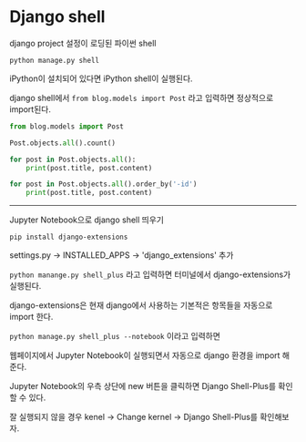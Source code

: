 # Django shell

django project 설정이 로딩된 파이썬 shell

`python manage.py shell`

iPython이 설치되어 있다면 iPython shell이 실행된다.

django shell에서 `from blog.models import Post` 라고 입력하면 정상적으로 import된다.

```py
from blog.models import Post

Post.objects.all().count()
```

```py
for post in Post.objects.all():
    print(post.title, post.content)

for post in Post.objects.all().order_by('-id')
    print(post.title, post.content)
```

----

Jupyter Notebook으로 django shell 띄우기

`pip install django-extensions`

settings.py -> INSTALLED_APPS -> 'django_extensions' 추가

`python manange.py shell_plus` 라고 입력하면 터미널에서 django-extensions가 실행된다.

django-extensions은 현재 django에서 사용하는 기본적은 항목들을 자동으로 import 한다.

`python manage.py shell_plus --notebook` 이라고 입력하면 

웹페이지에서 Jupyter Notebook이 실행되면서 자동으로 django 환경을 import 해 준다.

Jupyter Notebook의 우측 상단에 new 버튼을 클릭하면 Django Shell-Plus를 확인할 수 있다.

잘 실행되지 않을 경우 kenel -> Change kernel -> Django Shell-Plus를 확인해보자.


